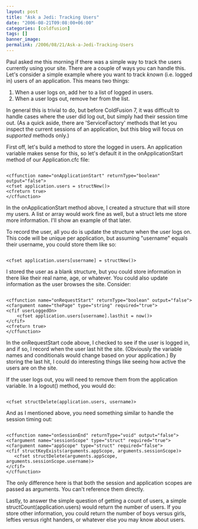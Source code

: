 ```yaml
---
layout: post
title: "Ask a Jedi: Tracking Users"
date: "2006-08-21T09:08:00+06:00"
categories: [coldfusion]
tags: []
banner_image: 
permalink: /2006/08/21/Ask-a-Jedi-Tracking-Users
---
```


Paul asked me this morning if there was a simple way to track the users currently using your site. There are a couple of ways you can handle this. Let's consider a simple example where you want to track <i>known</i> (i.e. logged in) users of an application. This means two things:

<ol>
<li>When a user logs on, add her to a list of logged in users.
<li>When a user logs out, remove her from the list.
</ol>
<!--more-->
In general this is trivial to do, but before ColdFusion 7, it was difficult to handle cases where the user did log out, but simply had their session time out. (As a quick aside, there are 'ServiceFactory' methods that let you inspect the current sessions of an application, but this blog will focus on <i>supported</i> methods only.)

First off, let's build a method to store the logged in users. An application variable makes sense for this, so let's default it in the onApplicationStart method of our Application.cfc file:

<code>
&lt;cffunction name="onApplicationStart" returnType="boolean" output="false"&gt;
&lt;cfset application.users = structNew()&gt;
&lt;cfreturn true&gt;
&lt;/cffunction&gt;
</code>

In the onApplicationStart method above, I created a structure that will store my users. A list or array would work fine as well, but a struct lets me store more information. I'll show an example of that later.

To record the user, all you do is update the structure when the user logs on. This code will be unique per application, but assuming "username" equals their username, you could store them like so:

<code>
&lt;cfset application.users[username] = structNew()&gt;
</code>

I stored the user as a blank structure, but you could store information in there like their real name, age, or whatever. You could also update information as the user browses the site. Consider:

<code>
&lt;cffunction name="onRequestStart" returnType="boolean" output="false"&gt;
&lt;cfargument name="thePage" type="string" required="true"&gt;
&lt;cfif userLoggedOn&gt;
    &lt;cfset application.users[username].lasthit = now()&gt;
&lt;/cfif&gt;
&lt;cfreturn true&gt;
&lt;/cffunction&gt;
</code>

In the onRequestStart code above, I checked to see if the user is logged in, and if so, I record when the user last hit the site. (Obviously the variable names and conditionals would change based on your application.) By storing the last hit, I could do interesting things like seeing how active the users are on the site. 

If the user logs out, you will need to remove them from the application variable. In a logout() method, you would do:

<code>
&lt;cfset structDelete(application.users, username)&gt;
</code>

And as I mentioned above, you need something similar to handle the session timing out:

<code>
&lt;cffunction name="onSessionEnd" returnType="void" output="false"&gt;
&lt;cfargument name="sessionScope" type="struct" required="true"&gt;
&lt;cfargument name="appScope" type="struct" required="false"&gt;
&lt;cfif structKeyExists(arguments.appScope, arguments.sessionScope)&gt;
   &lt;cfset structDelete(arguments.appScope, arguments.sessionScope.username)&gt;
&lt;/cfif&gt;
&lt;/cffunction&gt;
</code>

The only difference here is that both the session and application scopes are passed as arguments. You can't reference them directly. 

Lastly, to answer the simple question of getting a count of users, a simple structCount(application.users) would return the number of users. If you store other information, you could return the number of boys versus girls, lefties versus right handers, or whatever else you may know about users.